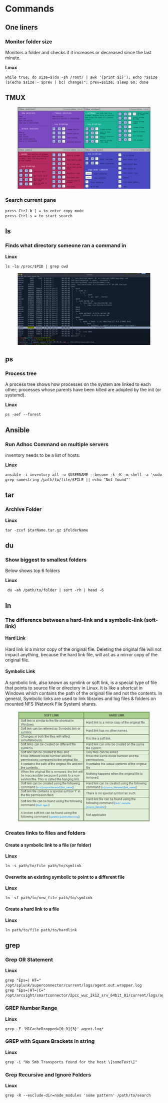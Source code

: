 # Commands

## One liners



### Monitor folder size

Monitors a folder and checks if it increases or decreased since the last minute.

**Linux**

```
while true; do size=$(du -sh /root/ | awk '{print $1}'); echo "$size ($(echo $size - $prev | bc) change)"; prev=$size; sleep 60; done
```



## TMUX

<figure><img src="../../.gitbook/assets/image (11).png" alt=""><figcaption></figcaption></figure>

### Search current pane

```
press Ctrl-b [ = to enter copy mode
press Ctrl-s = to start search
```

## ls

### Finds what directory someone ran a command in

**Linux**

```
ls -la /proc/$PID | grep cwd
```

<figure><img src="../../.gitbook/assets/image (40).png" alt=""><figcaption></figcaption></figure>

## ps

### Process tree

A process tree shows how processes on the system are linked to each other; processes whose parents have been killed are adopted by the init (or systemd).&#x20;

**Linux**

```
ps -aef --forest
```



## Ansible

### **Run Adhoc Command on multiple servers**

inventory needs to be a list of hosts.

**Linux**

```
ansible -i inventory all -u $USERNAME --become -k -K -m shell -a 'sudo grep somestring /path/to/file/$FILE || echo "Not found"'
```

## tar

### Archive Folder&#x20;

**Linux**

```
tar -zcvf $tarName.tar.gz $folderName
```



## du

### Show biggest to smallest folders&#x20;

Below shows top 6 folders&#x20;

**Linux**

```
 du -ah /path/to/folder | sort -rh | head -6
```

## ln

### **The difference between a hard-link and a symbolic-link (soft-link)**

#### **Hard Link**

Hard link is a mirror copy of the original file. Deleting the original file will not impact anything, because the hard link file, will act as a mirror copy of the original file.

#### Symbolic Link

A symbolic link, also known as symlink or soft link, is a special type of file that points to source file or directory in Linux. It is like a shortcut in Windows which contains the path of the original file and not the contents. In general, Symbolic links are used to link libraries and log files & folders on mounted NFS (Network File System) shares.

<figure><img src="../../.gitbook/assets/image (41).png" alt=""><figcaption></figcaption></figure>

### Creates links to files and folders

#### Create a symbolic link to a file (or folder)

**Linux**

```
ln -s path/to/file path/to/symlink
```

#### Overwrite an existing symbolic to point to a different file

**Linux**

```
ln -sf path/to/new_file path/to/symlink
```

#### Create a hard link to a file

**Linux**

```
ln path/to/file path/to/hardlink
```



## grep

### Grep OR Statement&#x20;

**Linux**

```
grep "Eps=| HT=" /opt/splunk/superconnector/current/logs/agent.out.wrapper.log 
grep "Eps=|HT=|C=" /opt/arcsight/smartconnector/2pcc_wuc_2k12_srv_64bit_01/current/logs/agent.out.wrapper.log
```



### GREP Number Range

**Linux**

```
grep -E 'M1CacheDropped=[0-9]{3}' agent.log*
```

### GREP with Square Brackets in string

**Linux**

```
grep -i "No Smb Transports found for the host \[someText\]"
```

### Grep Recursive and Ignore Folders&#x20;

**Linux**

```
grep -R --exclude-dir=node_modules 'some pattern' /path/to/search
```

